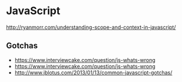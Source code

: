 JavaScript
==========


http://ryanmorr.com/understanding-scope-and-context-in-javascript/

## Gotchas
* https://www.interviewcake.com/question/js-whats-wrong
* https://www.interviewcake.com/question/js-whats-wrong
* http://www.jblotus.com/2013/01/13/common-javascript-gotchas/

